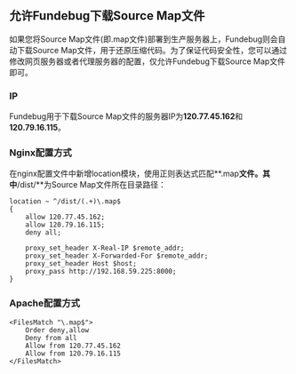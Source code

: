 ## 允许Fundebug下载Source Map文件

如果您将Source Map文件(即.map文件)部署到生产服务器上，Fundebug则会自动下载Source Map文件，用于还原压缩代码。为了保证代码安全性，您可以通过修改网页服务器或者代理服务器的配置，仅允许Fundebug下载Source Map文件即可。

### IP

Fundebug用于下载Source Map文件的服务器IP为**120.77.45.162**和**120.79.16.115**。

### Nginx配置方式

在nginx配置文件中新增location模块，使用正则表达式匹配**.map**文件。其中**/dist/**为Source Map文件所在目录路径：


```
location ~ ^/dist/(.+)\.map$ 
{
    allow 120.77.45.162;
    allow 120.79.16.115;
    deny all;
            
    proxy_set_header X-Real-IP $remote_addr;
    proxy_set_header X-Forwarded-For $remote_addr;
    proxy_set_header Host $host;
    proxy_pass http://192.168.59.225:8000;
}
```

### Apache配置方式

```
<FilesMatch "\.map$">
    Order deny,allow
    Deny from all
    Allow from 120.77.45.162
    Allow from 120.79.16.115
</FilesMatch>
```
